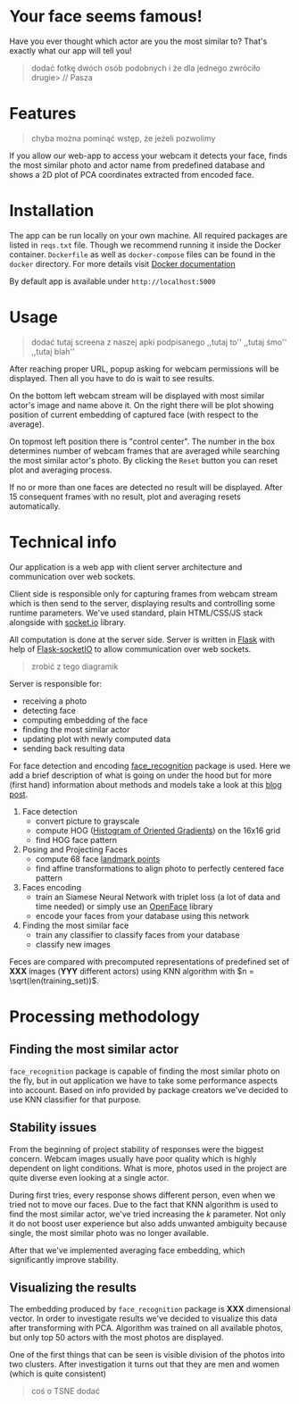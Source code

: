 # Your face seems famous!

Have you ever thought which actor are you the most similar to? That's exactly what our app will tell you!

> dodać fotkę dwóch osób podobnych i że dla jednego zwróciło drugie> // Pasza

# Features

> chyba można pominąć wstęp, że jeżeli pozwolimy

If you allow our web-app to access your webcam it detects your face, finds the most similar photo and actor name from predefined database and shows a 2D plot of PCA coordinates extracted from encoded face.

# Installation

The app can be run locally on your own machine. All required packages are listed in `reqs.txt` file. Though we recommend running it inside the Docker container. `Dockerfile` as well as `docker-compose` files can be found in the `docker` directory. For more details visit [Docker documentation](https://docs.docker.com/get-started/)

By default app is available under `http://localhost:5000`

# Usage

> dodać tutaj screena z naszej apki podpisanego ,,tutaj to'' ,,tutaj śmo'' ,,tutaj blah''

After reaching proper URL, popup asking for webcam permissions will be displayed. Then all you have to do is wait to see results.

On the bottom left webcam stream will be displayed with most similar actor's image and name above it. On the right there will be plot showing position of current embedding of captured face (with respect to the average).

On topmost left position there is "control center". The number in the box determines number of webcam frames that are averaged while searching the most similar actor's photo. By clicking the `Reset` button you can reset plot and averaging process.

If no or more than one faces are detected no result will be displayed. After 15 consequent frames with no result, plot and averaging resets automatically.

# Technical info

Our application is a web app with client server architecture and communication over web sockets.

Client side is responsible only for capturing frames from webcam stream which is then send to the server, displaying results and controlling some runtime parameters. We've used standard, plain HTML/CSS/JS stack alongside with [socket.io](https://socket.io/) library.  

All computation is done at the server side. Server is written in [Flask](http://flask.pocoo.org/) with help of [Flask-socketIO](https://flask-socketio.readthedocs.io/en/latest/) to allow communication over web sockets.

> zrobić z tego diagramik

Server is responsible for:

- receiving a photo
- detecting face
- computing embedding of the face
- finding the most similar actor
- updating plot with newly computed data
- sending back resulting data

For face detection and encoding [face_recognition](https://github.com/ageitgey/face_recognition) package is used. Here we add a brief description of what is going on under the hood but for more (first hand) information about methods and models take a look at this [blog post](https://medium.com/@ageitgey/machine-learning-is-fun-part-4-modern-face-recognition-with-deep-learning-c3cffc121d78).

1. Face detection
   - convert picture to grayscale
   - compute HOG ([Histogram of Oriented Gradients](https://lear.inrialpes.fr/people/triggs/pubs/Dalal-cvpr05.pdf)) on the 16x16 grid
   - find HOG face pattern
2. Posing and Projecting Faces
   - compute 68 face [landmark points](http://www.csc.kth.se/~vahidk/papers/KazemiCVPR14.pdf)
   - find affine transformations to align photo to perfectly centered face pattern
3. Faces encoding
   - train an Siamese Neural Network with triplet loss (a lot of data and time needed) or simply use an [OpenFace](https://cmusatyalab.github.io/openface/) library
   - encode your faces from your database using this network
4. Finding the most similar face
   - train any classifier to classify faces from your database
   - classify new images

Feces are compared with precomputed representations of predefined set of **XXX** images (**YYY** different actors) using KNN algorithm with $n = \sqrt(len(training_set))$.

# Processing methodology

[//]: # (nazwa do zmiany)

## Finding the most similar actor

`face_recognition` package is capable of finding the most similar photo on the fly, but in out application we have to take some performance aspects into account. Based on info provided by package creators we've decided to use KNN classifier for that purpose.

## Stability issues

From the beginning of project stability of responses were the biggest concern. Webcam images usually have poor quality which is highly dependent on light conditions. What is more, photos used in the project are quite diverse even looking at a single actor.

During first tries, every response shows different person, even when we tried not to move our faces. Due to the fact that KNN algorithm is used to find the most similar actor, we've tried increasing the *k* parameter. Not only it do not boost user experience but also adds unwanted ambiguity because single, the most similar photo was no longer available.

After that we've implemented averaging face embedding, which significantly improve stability.

[//]: # (tutaj trzeba wstawić wykresy o których rozmawialiśmy ostatnio)

## Visualizing the results

The embedding produced by `face_recognition` package is **XXX** dimensional vector. In order to investigate results we've decided to visualize this data after transforming with PCA. Algorithm was trained on all available photos, but only top 50 actors with the most photos are displayed.

One of the first things that can be seen is visible division of the photos into two clusters. After investigation it turns out that they are men and women (which is quite consistent)

> coś o TSNE dodać